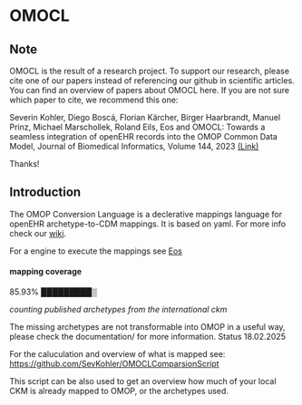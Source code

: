 # OMOCL

Note
------
OMOCL is the result of a research project. To support our research, please cite one of our papers instead of referencing our github in scientific articles. You can find an overview of papers about OMOCL here. If you are not sure which paper to cite, we recommend this one:

Severin Kohler, Diego Boscá, Florian Kärcher, Birger Haarbrandt, Manuel Prinz, Michael Marschollek, Roland Eils, Eos and OMOCL: Towards a seamless integration of openEHR records into the OMOP Common Data Model, Journal of Biomedical Informatics, Volume 144, 2023 [(Link)](https://doi.org/10.1016/j.jbi.2023.104437)

Thanks!

Introduction
------

The OMOP Conversion Language is a declerative mappings language for openEHR archetype-to-CDM mappings. It is based on yaml.
For more info check our [wiki](https://github.com/SevKohler/OMOCL/wiki). 

For a engine to execute the mappings see [Eos](https://github.com/SevKohler/Eos)

#### mapping coverage 

85.93%
█████████▒

*counting published archetypes from the international ckm*

The missing archetypes are not transformable into OMOP in a useful way, please check the documentation/ for more information. 
Status 18.02.2025

For the caluculation and overview of what is mapped see:
https://github.com/SevKohler/OMOCLComparsionScript

This script can be also used to get an overview how much of your local CKM is already mapped to OMOP, or the archetypes used.

